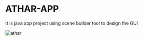 # ATHAR-APP
It is java app project using scene builder tool to design the GUI 



![athar](https://user-images.githubusercontent.com/95131401/215025788-168faa2e-781a-4e08-90eb-7805f4afe039.png)
